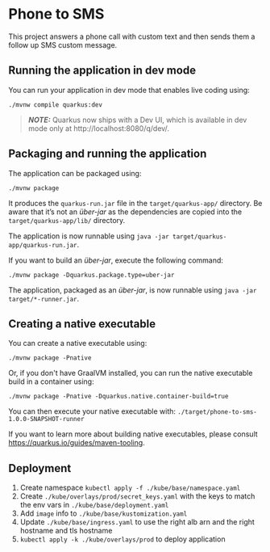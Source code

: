 # Phone to SMS

This project answers a phone call with custom text and then sends them a follow up SMS custom message.

## Running the application in dev mode

You can run your application in dev mode that enables live coding using:
```shell script
./mvnw compile quarkus:dev
```

> **_NOTE:_**  Quarkus now ships with a Dev UI, which is available in dev mode only at http://localhost:8080/q/dev/.

## Packaging and running the application

The application can be packaged using:
```shell script
./mvnw package
```
It produces the `quarkus-run.jar` file in the `target/quarkus-app/` directory.
Be aware that it’s not an _über-jar_ as the dependencies are copied into the `target/quarkus-app/lib/` directory.

The application is now runnable using `java -jar target/quarkus-app/quarkus-run.jar`.

If you want to build an _über-jar_, execute the following command:
```shell script
./mvnw package -Dquarkus.package.type=uber-jar
```

The application, packaged as an _über-jar_, is now runnable using `java -jar target/*-runner.jar`.

## Creating a native executable

You can create a native executable using:
```shell script
./mvnw package -Pnative
```

Or, if you don't have GraalVM installed, you can run the native executable build in a container using:
```shell script
./mvnw package -Pnative -Dquarkus.native.container-build=true
```

You can then execute your native executable with: `./target/phone-to-sms-1.0.0-SNAPSHOT-runner`

If you want to learn more about building native executables, please consult https://quarkus.io/guides/maven-tooling.

## Deployment

1. Create namespace `kubectl apply -f ./kube/base/namespace.yaml`
2. Create `./kube/overlays/prod/secret_keys.yaml` with the keys to match the env vars in `./kube/base/deployment.yaml`
3. Add `image` info to `./kube/base/kustomization.yaml`
4. Update `./kube/base/ingress.yaml` to use the right alb arn and the right hostname and tls hostname
5. `kubectl apply -k ./kube/overlays/prod` to deploy application

